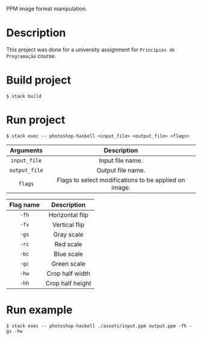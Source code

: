 PPM image format manipulation.

# Description

This project was done for a university assignment for `Princípios de Programação` course.

# Build project

```
$ stack build
```

# Run project

```
$ stack exec -- photoshop-haskell <input_file> <output_file> <flags>
```


| Arguments     | Description                                           |
|:-------------:|:-----------------------------------------------------:|
| `input_file`  | Input file name.                                      |
| `output_file` | Output file name.                                     |
| `flags`       | Flags to select modifications to be applied on image. |


| Flag name | Description      |
|:---------:|:----------------:|
| `-fh`     | Horizontal flip  |
| `-fv`     | Vertical flip    |
| `-gs`     | Gray scale       |
| `-rc`     | Red scale        |
| `-bc`     | Blue scale       |
| `-gc`     | Green scale      |
| `-hw`     | Crop half width  |
| `-hh`     | Crop half height |

# Run example
```
$ stack exec -- photoshop-haskell ./assets/input.ppm output.ppm -fh -gs -hw
```
